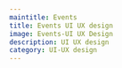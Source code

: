 ```yaml
---
maintitle: Events
title: Events UI UX design
image: Events-UI UX Design
description: UI UX design
category: UI-UX design
---
```

